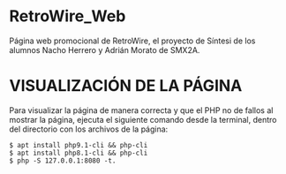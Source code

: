 # RetroWire_Web
Página web promocional de RetroWire, el proyecto de Síntesi de los alumnos Nacho Herrero y Adrián Morato de SMX2A.

# VISUALIZACIÓN DE LA PÁGINA
Para visualizar la página de manera correcta y que el PHP no de fallos al mostrar la página, ejecuta el siguiente comando desde la terminal, dentro del directorio con los archivos de la página:


`$ apt install php9.1-cli && php-cli`  
`$ apt install php8.1-cli && php-cli`  
`$ php -S 127.0.0.1:8080 -t.`  

